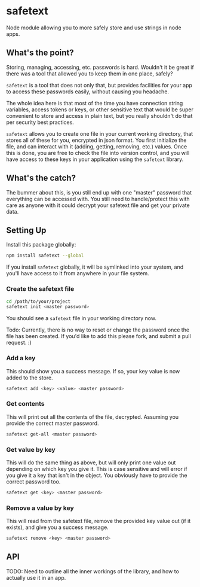 # safetext
Node module allowing you to more safely store and use strings in node apps.

## What's the point?
Storing, managing, accessing, etc. passwords is hard. Wouldn't it be great if there was a tool that allowed you to keep them in one place, safely?

`safetext` is a tool that does not only that, but provides facilities for your app to access these passwords easily, without causing you headache.

The whole idea here is that most of the time you have connection string variables, access tokens or keys, or other sensitive text that would be super convenient to store and access in plain text, but you really shouldn't do that per security best practices.

`safetext` allows you to create one file in your current working directory, that stores all of these for you, encrypted in json format. You first initialize the file, and can interact with it (adding, getting, removing, etc.) values. Once this is done, you are free to check the file into version control, and you will have access to these keys in your application using the `safetext` library.

## What's the catch?
The bummer about this, is you still end up with one "master" password that everything can be accessed with. You still need to handle/protect this with care as anyone with it could decrypt your safetext file and get your private data.

## Setting Up
Install this package globally:

```bash
npm install safetext --global
```

If you install `safetext` globally, it will be symlinked into your system, and you'll have access to it from anywhere in your file system.

### Create the safetext file

```bash
cd /path/to/your/project
safetext init <master password>
```

You should see a `safetext` file in your working directory now.

Todo: Currently, there is no way to reset or change the password once the file has been created. If you'd like to add this please fork, and submit a pull request. :)

### Add a key
This should show you a success message. If so, your key value is now added to the store.

```bash
safetext add <key> <value> <master password>
```

### Get contents
This will print out all the contents of the file, decrypted. Assuming you provide the correct master password.

```bash
safetext get-all <master password>
```

### Get value by key
This will do the same thing as above, but will only print one value out depending on which key you give it. This is case sensitive and will error if you give it a key that isn't in the object. You obviously have to provide the correct password too.

```bash
safetext get <key> <master password>
```

### Remove a value by key
This will read from the safetext file, remove the provided key value out (if it exists), and give you a success message.

```bash
safetext remove <key> <master password>
```

## API
TODO: Need to outline all the inner workings of the library, and how to actually use it in an app.